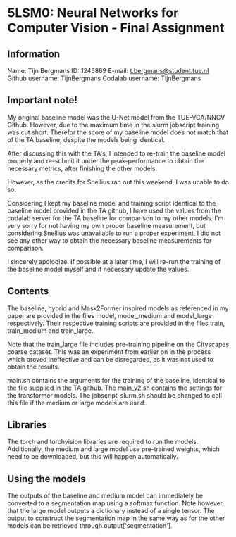 # 5LSM0: Neural Networks for Computer Vision - Final Assignment

## Information

Name: Tijn Bergmans
ID: 1245869
E-mail: t.bergmans@student.tue.nl
Github username: TijnBergmans
Codalab username: TijnBergmans

## Important note!

My original baseline model was the U-Net model from the TUE-VCA/NNCV Github. However, due to the maximum time in the slurm jobscript training was cut short. Therefor the score of my baseline model does not match that of the TA baseline, despite the models being identical. 

After discussing this with the TA's, I intended to re-train the baseline model properly and re-submit it under the peak-performance to obtain the necessary metrics, after finishing the other models. 

However, as the credits for Snellius ran out this weekend, I was unable to do so. 

Considering I kept my baseline model and training script identical to the baseline model provided in the TA github, I have used the values from the codalab server for the TA baseline for comparison to my other models. I'm very sorry for not having my own proper baseline measurement, but considering Snellius was unavailable to run a proper experiment, I did not see any other way to obtain the necessary baseline measurements for comparison. 

I sincerely apologize. If possible at a later time, I will re-run the training of the baseline model myself and if necessary update the values.

## Contents

The baseline, hybrid and Mask2Former inspired models as referenced in my paper are provided in the files model, model_medium and model_large respectively. Their respective training scripts are provided in the files train, train_medium and train_large. 

Note that the train_large file includes pre-training pipeline on the Cityscapes coarse dataset. This was an experiment from earlier on in the process which proved ineffective and can be disregarded, as it was not used to obtain the results.

main.sh contains the arguments for the training of the baseline, identical to the file supplied in the TA github. The main_v2.sh contains the settings for the transformer models. The jobscript_slurm.sh should be changed to call this file if the medium or large models are used.

## Libraries

The torch and torchvision libraries are required to run the models. Additionally, the medium and large model use pre-trained weights, which need to be downloaded, but this will happen automatically.

## Using the models

The outputs of the baseline and medium model can immediately be converted to a segmentation map using a softmax function. Note however, that the large model outputs a dictionary instead of a single tensor. The output to construct the segmentation map in the same way as for the other models can be retrieved through output['segmentation'].